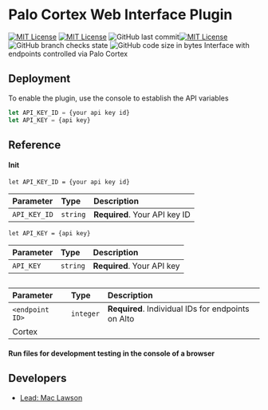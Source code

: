 
# Palo Cortex Web Interface Plugin
[![MIT License](https://img.shields.io/badge/developer-Mac%20Lawson-blue)](https://github.com/tterb/atomic-design-ui/blob/master/LICENSEs)
[![MIT License](https://img.shields.io/github/contributors/mac-lawson/conceal-cortex_xdr)](https://github.com/tterb/atomic-design-ui/blob/master/LICENSEs)
![GitHub last commit](https://img.shields.io/github/last-commit/mac-lawson/conceal-cortex_xdr)[![MIT License](https://img.shields.io/badge/developer-Mac%20Lawson-blue)](https://github.com/tterb/atomic-design-ui/blob/master/LICENSEs)
![GitHub branch checks state](https://img.shields.io/github/checks-status/mac-lawson/conceal-cortex_xdr/main)
![GitHub code size in bytes](https://img.shields.io/github/languages/code-size/mac-lawson/conceal-cortex_xdr)
Interface with endpoints controlled via Palo Cortex

## Deployment
To enable the plugin, use the console to establish the API variables 
```javascript
let API_KEY_ID = {your api key id}
let API_KEY = {api key}
```


## Reference

#### Init

```http
let API_KEY_ID = {your api key id}
```

| Parameter | Type     | Description                |
| :-------- | :------- | :------------------------- |
| `API_KEY_ID` | `string` | **Required**. Your API key ID |


```http
let API_KEY = {api key}
```

| Parameter | Type     | Description                       |
| :-------- | :------- | :-------------------------------- |
| `API_KEY`      | `string` | **Required**. Your API key |

## 
| Parameter | Type     | Description                       |
| :-------- | :------- | :-------------------------------- |
| `<endpoint ID>`      | `integer` | **Required**. Individual IDs for endpoints on Alto
Cortex |

#### Run files for development testing in the console of a browser



## Developers

- [Lead: Mac Lawson](https://www.github.com/mac-lawson)

